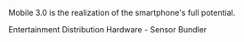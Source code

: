 Mobile 3.0 is the realization of the smartphone's full potential. 

Entertainment 
Distribution 
Hardware - Sensor Bundler

